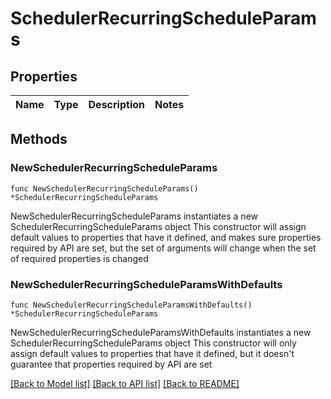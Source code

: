 # SchedulerRecurringScheduleParams

## Properties

Name | Type | Description | Notes
------------ | ------------- | ------------- | -------------

## Methods

### NewSchedulerRecurringScheduleParams

`func NewSchedulerRecurringScheduleParams() *SchedulerRecurringScheduleParams`

NewSchedulerRecurringScheduleParams instantiates a new SchedulerRecurringScheduleParams object
This constructor will assign default values to properties that have it defined,
and makes sure properties required by API are set, but the set of arguments
will change when the set of required properties is changed

### NewSchedulerRecurringScheduleParamsWithDefaults

`func NewSchedulerRecurringScheduleParamsWithDefaults() *SchedulerRecurringScheduleParams`

NewSchedulerRecurringScheduleParamsWithDefaults instantiates a new SchedulerRecurringScheduleParams object
This constructor will only assign default values to properties that have it defined,
but it doesn't guarantee that properties required by API are set


[[Back to Model list]](../README.md#documentation-for-models) [[Back to API list]](../README.md#documentation-for-api-endpoints) [[Back to README]](../README.md)


